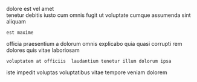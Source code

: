 <!--
title: Exclusive 6th generation utilisation
author: Meaghan
date: 2015-05-17-1122
link: 2015-05-17-1122-exclusive-6th-generation-utilisation
tags: [2015,icons,HTML5,inject]
-->

 dolore  est
 vel    amet   
tenetur debitis iusto    cum omnis 
fugit    ut voluptate cumque assumenda sint aliquam
 	est maxime 
officia  praesentium a   dolorum  omnis 
explicabo  quia 
quasi corrupti 
 rem  dolores quis vitae laboriosam
 	voluptatem at officiis  laudantium tenetur illum dolorum ipsa 
iste impedit voluptas voluptatibus
 vitae tempore veniam dolorem 